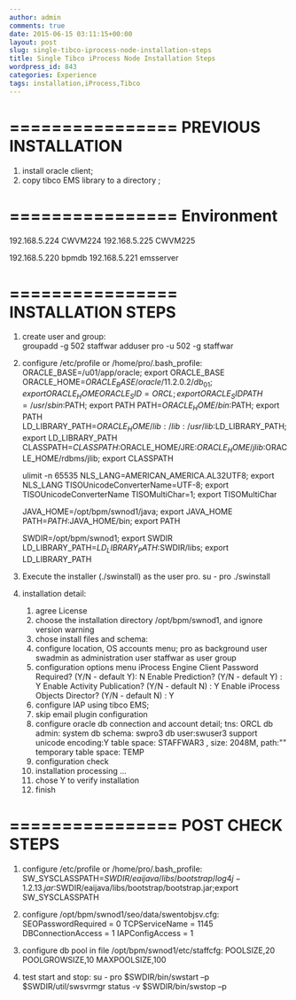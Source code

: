 ```yaml
---
author: admin
comments: true
date: 2015-06-15 03:11:15+00:00
layout: post
slug: single-tibco-iprocess-node-installation-steps
title: Single Tibco iProcess Node Installation Steps
wordpress_id: 843
categories: Experience
tags: installation,iProcess,Tibco
---
```


================
**PREVIOUS INSTALLATION**
================
1. install oracle client;
2. copy tibco EMS library to a directory ;

================
**Environment**
================
192.168.5.224 CWVM224
192.168.5.225 CWVM225

192.168.5.220 bpmdb
192.168.5.221 emsserver

================
**INSTALLATION STEPS**
================
1. create user and group:	
	groupadd -g 502 staffwar
	adduser pro -u 502 -g staffwar

2. configure /etc/profile or /home/pro/.bash_profile:
	ORACLE_BASE=/u01/app/oracle; export ORACLE_BASE
	ORACLE_HOME=$ORACLE_BASE/oracle/11.2.0.2/db_01; export ORACLE_HOME
	ORACLE_SID=ORCL; export ORACLE_SID
	PATH=/usr/sbin:$PATH; export PATH
	PATH=$ORACLE_HOME/bin:$PATH; export PATH
	LD_LIBRARY_PATH=$ORACLE_HOME/lib:/lib:/usr/lib:$LD_LIBRARY_PATH; export LD_LIBRARY_PATH
	CLASSPATH=$CLASSPATH:$ORACLE_HOME/JRE:$ORACLE_HOME/jlib:$ORACLE_HOME/rdbms/jlib; export CLASSPATH 

	ulimit -n 65535
	NLS_LANG=AMERICAN_AMERICA.AL32UTF8; export NLS_LANG
	TISOUnicodeConverterName=UTF-8; export TISOUnicodeConverterName
	TISOMultiChar=1; export TISOMultiChar
	
	JAVA_HOME=/opt/bpm/swnod1/java; export JAVA_HOME
	PATH=$PATH:$JAVA_HOME/bin; export PATH

	SWDIR=/opt/bpm/swnod1; export SWDIR
	LD_LIBRARY_PATH=$LD_LIBRARY_PATH:$SWDIR/libs; export LD_LIBRARY_PATH

3. Execute the installer (./swinstall) as the user pro.
	su - pro
	./swinstall
	
4. installation detail:
	1) agree License
	2) choose the installation directory /opt/bpm/swnod1, and ignore version warning
	3) chose install files and schema:		
	4) configure location, OS accounts menu; 
		pro as background user
		swadmin as administration user
		staffwar as user group
	5) configuration options menu
		iProcess Engine Client Password Required? (Y/N - default Y): N
		Enable Prediction? (Y/N - default Y) : Y
		Enable Activity Publication? (Y/N - default N) : Y
		Enable iProcess Objects Director? (Y/N - default N) : Y
	6) configure IAP using tibco EMS;
	7) skip email plugin configuration
	8) configure oracle db connection  and account detail;
		tns: ORCL
		db admin: system
		db schema: swpro3
		db user:swuser3
		support unicode encoding:Y
		table space: STAFFWAR3 , size: 2048M, path:""
		temporary table space: TEMP
	9) configuration check
	10) installation processing ...
	11) chose Y to verify installation
	12) finish 
	
================
**POST CHECK STEPS**
================
1. configure /etc/profile or /home/pro/.bash_profile:
	SW_SYSCLASSPATH=$SWDIR/eaijava/libs/bootstrap/log4j-1.2.13.jar:$SWDIR/eaijava/libs/bootstrap/bootstrap.jar;export SW_SYSCLASSPATH
	
2. configure /opt/bpm/swnod1/seo/data/swentobjsv.cfg:
	SEOPasswordRequired = 0
	TCPServiceName = 1145
	DBConnectionAccess = 1
	IAPConfigAccess = 1

3. configure db pool in file /opt/bpm/swnod1/etc/staffcfg:
	POOLSIZE,20
	POOLGROWSIZE,10
	MAXPOOLSIZE,100
	
4. test start and stop:
	su - pro
	$SWDIR/bin/swstart –p
	$SWDIR/util/swsvrmgr status -v
	$SWDIR/bin/swstop –p


